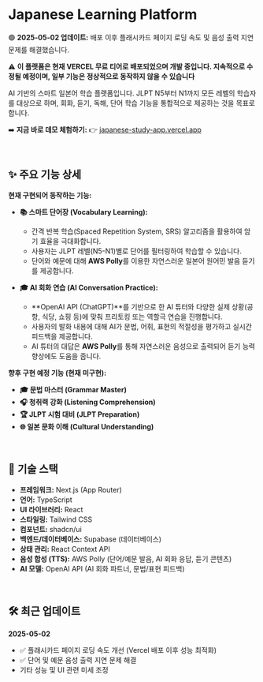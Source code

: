 # Japanese Learning Platform

🟢 **2025-05-02 업데이트:** 배포 이후 플래시카드 페이지 로딩 속도 및 음성 출력 지연 문제를 해결했습니다.

⚠️ **이 플랫폼은 현재 VERCEL 무료 티어로 배포되었으며 개발 중입니다. 지속적으로 수정될 예정이며, 일부 기능은 정상적으로 동작하지 않을 수 있습니다**

AI 기반의 스마트 일본어 학습 플랫폼입니다. JLPT N5부터 N1까지 모든 레벨의 학습자를 대상으로 하며, 회화, 듣기, 독해, 단어 학습 기능을 통합적으로 제공하는 것을 목표로 합니다.

➡️ **지금 바로 데모 체험하기:** 👉 [japanese-study-app.vercel.app](https://japanese-study-app.vercel.app/)

<br>

## ✨ 주요 기능 상세

**현재 구현되어 동작하는 기능:**

- **📚 스마트 단어장 (Vocabulary Learning):**
  - 간격 반복 학습(Spaced Repetition System, SRS) 알고리즘을 활용하여 암기 효율을 극대화합니다.
  - 사용자는 JLPT 레벨(N5-N1)별로 단어를 필터링하여 학습할 수 있습니다.
  - 단어와 예문에 대해 **AWS Polly**를 이용한 자연스러운 일본어 원어민 발음 듣기를 제공합니다.

- **🎓 AI 회화 연습 (AI Conversation Practice):**
  - **OpenAI API (ChatGPT)**를 기반으로 한 AI 튜터와 다양한 실제 상황(공항, 식당, 쇼핑 등)에 맞춰 프리토킹 또는 역할극 연습을 진행합니다.
  - 사용자의 발화 내용에 대해 AI가 문법, 어휘, 표현의 적절성을 평가하고 실시간 피드백을 제공합니다.
  - AI 튜터의 대답은 **AWS Polly**를 통해 자연스러운 음성으로 출력되어 듣기 능력 향상에도 도움을 줍니다.

**향후 구현 예정 기능 (현재 미구현):**

- **🎓 문법 마스터 (Grammar Master)**
- **🎧 청취력 강화 (Listening Comprehension)**
- **🏆 JLPT 시험 대비 (JLPT Preparation)**
- **🌐 일본 문화 이해 (Cultural Understanding)**

<br>

## 🚀 기술 스택

- **프레임워크:** Next.js (App Router)
- **언어:** TypeScript
- **UI 라이브러리:** React
- **스타일링:** Tailwind CSS
- **컴포넌트:** shadcn/ui
- **백엔드/데이터베이스:** Supabase (데이터베이스)
- **상태 관리:** React Context API
- **음성 합성 (TTS):** AWS Polly (단어/예문 발음, AI 회화 응답, 듣기 콘텐츠)
- **AI 모델:** OpenAI API (AI 회화 파트너, 문법/표현 피드백)

<br>

## 🛠️ 최근 업데이트

**2025-05-02**

- ✅ 플래시카드 페이지 로딩 속도 개선 (Vercel 배포 이후 성능 최적화)
- ✅ 단어 및 예문 음성 출력 지연 문제 해결
- 기타 성능 및 UI 관련 미세 조정
